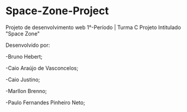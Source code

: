 # Space-Zone-Project
Projeto de desenvolvimento web 1°-Período | Turma C 
Projeto Intitulado "Space Zone"

Desenvolvido por:

-Bruno Hebert;

-Caio Araújo de Vasconcelos;

-Caio Justino;

-Marllon Brenno;

-Paulo Fernandes Pinheiro Neto;

